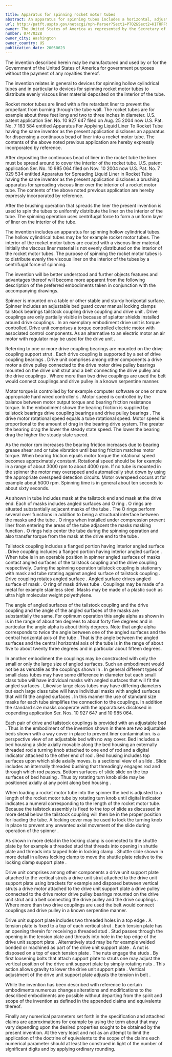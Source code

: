 ```yaml
---

title: Apparatus for spinning rocket motor tubes
abstract: An apparatus for spinning tubes includes a horizontal, adjustable bed, the bed including a bed housing and a slide movably disposed in the bed housing, a tailstock assembly fixed to a top of the slide, the tailstock assembly including a tailstock coupling, bearings for supporting the tailstock coupling and a locking clamp that moves the tailstock coupling and bearings relative to the slide, a drive coupling, a drive unit connected to the drive coupling, and a rocket motor tube disposed between the drive and tailstock couplings, the rocket motor tube including a mask, each mask including an angled surface thereon.
url: http://patft.uspto.gov/netacgi/nph-Parser?Sect1=PTO2&Sect2=HITOFF&p=1&u=%2Fnetahtml%2FPTO%2Fsearch-adv.htm&r=1&f=G&l=50&d=PALL&S1=07470328&OS=07470328&RS=07470328
owner: The United States of America as represented by the Secretary of the Navy
number: 07470328
owner_city: Washington
owner_country: US
publication_date: 20050623
---
```

The invention described herein may be manufactured and used by or for the Government of the United States of America for government purposes without the payment of any royalties thereof.

The invention relates in general to devices for spinning hollow cylindrical tubes and in particular to devices for spinning rocket motor tubes to distribute evenly viscous liner material deposited on the interior of the tube.

Rocket motor tubes are lined with a fire retardant liner to prevent the propellant from burning through the tube wall. The rocket tubes are for example about three feet long and two to three inches in diameter. U.S. patent application Ser. No. 10 927 647 filed on Aug. 25 2004 now U.S. Pat. No. 7 163 584 entitled Apparatus For Applying Liquid Liner To Rocket Tube having the same inventor as the present application discloses an apparatus for dispensing a continuous bead of liner into a rocket motor tube. The contents of the above noted previous application are hereby expressly incorporated by reference.

After depositing the continuous bead of liner in the rocket tube the liner must be spread around to cover the interior of the rocket tube. U.S. patent application Ser. No. 10 985 064 filed on Nov. 10 2004 now U.S. Pat. No. 7 029 534 entitled Apparatus for Spreading Liquid Liner in Rocket Tube having the same inventor as the present application discloses a brushing apparatus for spreading viscous liner over the interior of a rocket motor tube. The contents of the above noted previous application are hereby expressly incorporated by reference.

After the brushing operation that spreads the liner the present invention is used to spin the tubes to uniformly distribute the liner on the interior of the tube. The spinning operation uses centrifugal force to form a uniform layer of liner on the interior of the tube.

The invention includes an apparatus for spinning hollow cylindrical tubes. The hollow cylindrical tubes may be for example rocket motor tubes. The interior of the rocket motor tubes are coated with a viscous liner material. Initially the viscous liner material is not evenly distributed on the interior of the rocket motor tubes. The purpose of spinning the rocket motor tubes is to distribute evenly the viscous liner on the interior of the tubes by a centrifugal force of spinning.

The invention will be better understood and further objects features and advantages thereof will become more apparent from the following description of the preferred embodiments taken in conjunction with the accompanying drawings.

Spinner is mounted on a table or other stable and sturdy horizontal surface. Spinner includes an adjustable bed guard cover manual locking clamps tailstock bearings tailstock coupling drive coupling and drive unit . Drive couplings are only partially visible in because of splatter shields installed around drive couplings . In an exemplary embodiment drive unit is torque controlled. Drive unit comprises a torque controlled electric motor with associated control components. As an alternative to an electric motor an air motor with regulator may be used for the drive unit .

Referring to one or more drive coupling bearings are mounted on the drive coupling support strut . Each drive coupling is supported by a set of drive coupling bearings . Drive unit comprises among other components a drive motor a drive pulley connected to the drive motor drive pulley bearings mounted on the drive unit strut and a belt connecting the drive pulley and the drive couplings . Where more than two drive couplings are used the belt would connect couplings and drive pulley in a known serpentine manner.

Motor torque is controlled by for example computer software or one or more appropriate hard wired controller s . Motor speed is controlled by the balance between motor output torque and bearing friction resistance torque. In the embodiment shown the bearing friction is supplied by tailstock bearings drive coupling bearings and drive pulley bearings . The drive motor rotational speed equals a tube rotational speed. Motor speed is proportional to the amount of drag in the bearing drive system. The greater the bearing drag the lower the steady state speed. The lower the bearing drag the higher the steady state speed.

As the motor rpm increases the bearing friction increases due to bearing grease shear and or tube vibration until bearing friction matches motor torque. When bearing friction equals motor torque the rotational speed becomes approximately constant. Rotational speed should be for example in a range of about 3000 rpm to about 4000 rpm. If no tube is mounted in the spinner the motor may overspeed and automatically shut down by using the appropriate overspeed detection circuits. Motor overspeed occurs at for example about 5000 rpm. Spinning time is in general about ten seconds to about sixty seconds.

As shown in tube includes mask at the tailstock end and mask at the drive end. Each of masks includes angled surfaces and O ring . O rings are situated substantially adjacent masks of the tube . The O rings perform several over functions in addition to being a structural interface between the masks and the tube . O rings when installed under compression prevent liner from entering the areas of the tube adjacent the masks masking function . O rings help center the tube during the spinning operation and also transfer torque from the mask at the drive end to the tube .

Tailstock coupling includes a flanged portion having interior angled surface . Drive coupling includes a flanged portion having interior angled surface . When tube is in an operable position in spinner angled surfaces of masks contact angled surfaces of the tailstock coupling and the drive coupling respectively. During the spinning operation tailstock coupling is stationary with mask and tube rotating against angled surface of tailstock coupling . Drive coupling rotates angled surface . Angled surface drives angled surface of mask . O ring of mask drives tube . Couplings may be made of a metal for example stainless steel. Masks may be made of a plastic such as ultra high molecular weight polyethylene.

The angle of angled surfaces of the tailstock coupling and the drive coupling and the angle of the angled surfaces of the masks are substantially the same. For optimum operation this angle alpha as shown in is in the range of about ten degrees to about forty five degrees and in particular the angle alpha is about thirty degrees. Note that angle alpha corresponds to twice the angle between one of the angled surfaces and the central horizontal axis of the tube . That is the angle between the angled surfaces and the central horizontal axis of the tube is in the range of about five to about twenty three degrees and in particular about fifteen degrees.

In another embodiment the couplings may be constructed with only the small or only the large size of angled surfaces. Such an embodiment would not be as versatile as the couplings shown in . In general different types of small class tubes may have some difference in diameter but each small class tube will have individual masks with angled surfaces that will fit the angled surfaces . Likewise large class tubes may have differing diameters but each large class tube will have individual masks with angled surfaces that will fit the angled surfaces . In this manner the use of standard size masks for each tube simplifies the connection to the couplings. In addition the standard size masks cooperate with the apparatuses disclosed in copending application Ser. Nos. 10 927 647 and 10 985 064.

Each pair of drive and tailstock couplings is provided with an adjustable bed . Thus in the embodiment of the invention shown in there are two adjustable beds shown with a way cover in place to prevent liner contamination. is a perspective view of an adjustable bed with no way cover. Bed includes a bed housing a slide axially movable along the bed housing an externally threaded rod a turning knob attached to one end of rod and a digital indicator attached to the other end of rod . Bed housing includes top surfaces upon which slide axially moves. is a sectional view of a slide . Slide includes an internally threaded bushing that threadingly engages rod and through which rod passes. Bottom surfaces of slide slide on the top surfaces of bed housing . Thus by rotating turn knob slide may be positioned axially at any point along bed housing .

When loading a rocket motor tube into the spinner the bed is adjusted to a length of the rocket motor tube by rotating turn knob until digital indicator indicates a numeral corresponding to the length of the rocket motor tube. Because the tailstock assembly is fixed to the top of slide as discussed in more detail below the tailstock coupling will then be in the proper position for loading the tube. A locking cover may be used to lock the turning knob in place to prevent any unwanted axial movement of the slide during operation of the spinner .

As shown in more detail in the locking clamp is connected to the shuttle plate by for example a threaded stud that threads into opening in shuttle plate and threads into tapped hole in locking clamp . Shuttle slide shown in more detail in allows locking clamp to move the shuttle plate relative to the locking clamp support plate .

Drive unit comprises among other components a drive unit support plate attached to the vertical struts a drive unit strut attached to the drive unit support plate using brackets for example and disposed between vertical struts a drive motor attached to the drive unit support plate a drive pulley connected to the drive motor drive pulley bearings mounted on the drive unit strut and a belt connecting the drive pulley and the drive couplings . Where more than two drive couplings are used the belt would connect couplings and drive pulley in a known serpentine manner.

Drive unit support plate includes two threaded holes in a top edge . A tension plate is fixed to a top of each vertical strut . Each tension plate has an opening therein for receiving a threaded stud . Stud passes through the opening in the tension plate and threads into hole in the top edge of the drive unit support plate . Alternatively stud may be for example welded bonded or machined as part of the drive unit support plate . A nut is disposed on a top of each tension plate . The nuts engage the studs . By first loosening bolts that attach support plate to struts one may adjust the vertical position of the drive unit support plate by simply rotating nuts . This action allows gravity to lower the drive unit support plate . Vertical adjustment of the drive unit support plate adjusts the tension in belt .

While the invention has been described with reference to certain embodiments numerous changes alterations and modifications to the described embodiments are possible without departing from the spirit and scope of the invention as defined in the appended claims and equivalents thereof.

Finally any numerical parameters set forth in the specification and attached claims are approximations for example by using the term about that may vary depending upon the desired properties sought to be obtained by the present invention. At the very least and not as an attempt to limit the application of the doctrine of equivalents to the scope of the claims each numerical parameter should at least be construed in light of the number of significant digits and by applying ordinary rounding.

